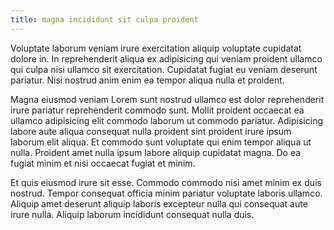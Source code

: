 ```yaml
---
title: magna incididunt sit culpa proident
---
```


Voluptate laborum veniam irure exercitation aliquip voluptate cupidatat dolore in. In reprehenderit aliqua ex adipisicing qui veniam proident ullamco qui culpa nisi ullamco sit exercitation. Cupidatat fugiat eu veniam deserunt pariatur. Nisi nostrud anim enim ea tempor aliqua nulla et proident.

Magna eiusmod veniam Lorem sunt nostrud ullamco est dolor reprehenderit irure pariatur reprehenderit commodo sunt. Mollit proident occaecat ea ullamco adipisicing elit commodo laborum ut commodo pariatur. Adipisicing labore aute aliqua consequat nulla proident sint proident irure ipsum laborum elit aliqua. Et commodo sunt voluptate qui enim tempor aliqua ut nulla. Proident amet nulla ipsum labore aliquip cupidatat magna. Do ea fugiat minim et nisi occaecat fugiat et minim.

Et quis eiusmod irure sit esse. Commodo commodo nisi amet minim ex duis nostrud. Tempor consequat officia minim pariatur voluptate laboris ullamco. Aliquip amet deserunt aliquip laboris excepteur nulla qui consequat aute irure nulla. Aliquip laborum incididunt consequat nulla duis.